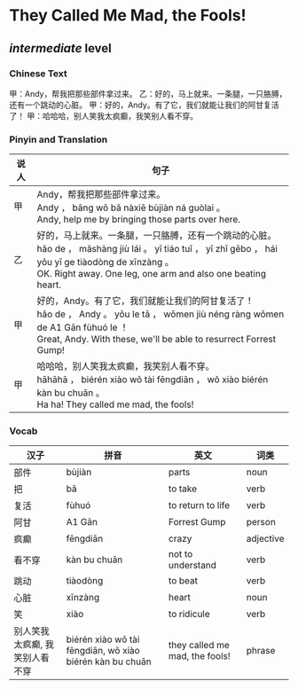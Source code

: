 # They Called Me Mad, the Fools!
## *intermediate* level

### Chinese Text
甲：Andy，帮我把那些部件拿过来。
乙：好的，马上就来。一条腿，一只胳膊，还有一个跳动的心脏。
甲：好的，Andy。有了它，我们就能让我们的阿甘复活了！
甲：哈哈哈，别人笑我太疯癫，我笑别人看不穿。

### Pinyin and Translation
|说人|句子|
|----|----|
|甲|Andy，帮我把那些部件拿过来。<br />Andy ， bāng wǒ bǎ nàxiē bùjiàn ná guòlai 。<br />Andy, help me by bringing those parts over here.|
|乙|好的，马上就来。一条腿，一只胳膊，还有一个跳动的心脏。<br />hǎo de ， mǎshàng jiù lái 。 yī tiáo tuǐ ， yī zhǐ gēbo ， hái yǒu yī ge tiàodòng de xīnzàng 。<br />OK. Right away. One leg, one arm and also one beating heart.|
|甲|好的，Andy。有了它，我们就能让我们的阿甘复活了！<br />hǎo de ， Andy 。 yǒu le tā ， wǒmen jiù néng ràng wǒmen de A1 Gān fùhuó le ！<br />Great, Andy. With these, we'll be able to resurrect Forrest Gump!|
|甲|哈哈哈，别人笑我太疯癫，我笑别人看不穿。<br />hāhāhā ， biérén xiào wǒ tài fēngdiān ， wǒ xiào biérén kàn bu chuān 。<br />Ha ha! They called me mad, the fools!|
### Vocab
|汉子|拼音|英文|词类|
|----|----|----|----|
|部件|bùjiàn|parts|noun|
|把|bǎ|to take|verb|
|复活|fùhuó|to return to life|verb|
|阿甘|A1 Gān|Forrest Gump|person|
|疯癫|fēngdiān|crazy|adjective|
|看不穿|kàn bu chuān|not to understand|verb|
|跳动|tiàodòng|to beat|verb|
|心脏|xīnzàng|heart|noun|
|笑|xiào|to ridicule|verb|
|别人笑我太疯癫, 我笑别人看不穿|biérén xiào wǒ tài fēngdiān, wǒ xiào biérén kàn bu chuān|they called me mad, the fools!|phrase|